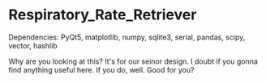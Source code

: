 # Respiratory_Rate_Retriever
Dependencies: PyQt5, matplotlib, numpy, sqlite3, serial, pandas, scipy, vector, hashlib

Why are you looking at this?
It's for our seinor design.
I doubt if you gonna find anything useful here. 
If you do, well. Good for you?
